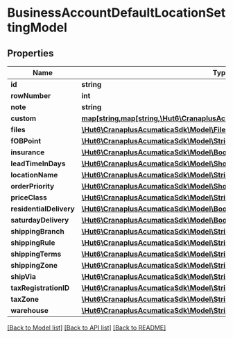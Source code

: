 # BusinessAccountDefaultLocationSettingModel

## Properties
Name | Type | Description | Notes
------------ | ------------- | ------------- | -------------
**id** | **string** |  | [optional] 
**rowNumber** | **int** |  | [optional] 
**note** | **string** |  | [optional] 
**custom** | [**map[string,map[string,\Hut6\CranaplusAcumaticaSdk\Model\CustomFieldModel]]**](map.md) |  | [optional] 
**files** | [**\Hut6\CranaplusAcumaticaSdk\Model\FileLinkModel[]**](FileLinkModel.md) |  | [optional] 
**fOBPoint** | [**\Hut6\CranaplusAcumaticaSdk\Model\StringValueModel**](StringValueModel.md) |  | [optional] 
**insurance** | [**\Hut6\CranaplusAcumaticaSdk\Model\BooleanValueModel**](BooleanValueModel.md) |  | [optional] 
**leadTimeInDays** | [**\Hut6\CranaplusAcumaticaSdk\Model\ShortValueModel**](ShortValueModel.md) |  | [optional] 
**locationName** | [**\Hut6\CranaplusAcumaticaSdk\Model\StringValueModel**](StringValueModel.md) |  | [optional] 
**orderPriority** | [**\Hut6\CranaplusAcumaticaSdk\Model\ShortValueModel**](ShortValueModel.md) |  | [optional] 
**priceClass** | [**\Hut6\CranaplusAcumaticaSdk\Model\StringValueModel**](StringValueModel.md) |  | [optional] 
**residentialDelivery** | [**\Hut6\CranaplusAcumaticaSdk\Model\BooleanValueModel**](BooleanValueModel.md) |  | [optional] 
**saturdayDelivery** | [**\Hut6\CranaplusAcumaticaSdk\Model\BooleanValueModel**](BooleanValueModel.md) |  | [optional] 
**shippingBranch** | [**\Hut6\CranaplusAcumaticaSdk\Model\StringValueModel**](StringValueModel.md) |  | [optional] 
**shippingRule** | [**\Hut6\CranaplusAcumaticaSdk\Model\StringValueModel**](StringValueModel.md) |  | [optional] 
**shippingTerms** | [**\Hut6\CranaplusAcumaticaSdk\Model\StringValueModel**](StringValueModel.md) |  | [optional] 
**shippingZone** | [**\Hut6\CranaplusAcumaticaSdk\Model\StringValueModel**](StringValueModel.md) |  | [optional] 
**shipVia** | [**\Hut6\CranaplusAcumaticaSdk\Model\StringValueModel**](StringValueModel.md) |  | [optional] 
**taxRegistrationID** | [**\Hut6\CranaplusAcumaticaSdk\Model\StringValueModel**](StringValueModel.md) |  | [optional] 
**taxZone** | [**\Hut6\CranaplusAcumaticaSdk\Model\StringValueModel**](StringValueModel.md) |  | [optional] 
**warehouse** | [**\Hut6\CranaplusAcumaticaSdk\Model\StringValueModel**](StringValueModel.md) |  | [optional] 

[[Back to Model list]](../README.md#documentation-for-models) [[Back to API list]](../README.md#documentation-for-api-endpoints) [[Back to README]](../README.md)


